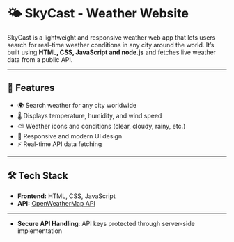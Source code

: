 # 🌤️ SkyCast - Weather Website

SkyCast is a lightweight and responsive weather web app that lets users search for real-time weather conditions in any city around the world. It’s built using **HTML, CSS, JavaScript and node.js** and fetches live weather data from a public API.

---

## 🚀 Features

- 🌍 Search weather for any city worldwide
- 🌡️ Displays temperature, humidity, and wind speed
- ⛅ Weather icons and conditions (clear, cloudy, rainy, etc.)
- 📱 Responsive and modern UI design
- ⚡ Real-time API data fetching

---

## 🛠️ Tech Stack

- **Frontend:** HTML, CSS, JavaScript
- **API:** [OpenWeatherMap API](https://openweathermap.org/api)

---

- **Secure API Handling**: API keys protected through server-side implementation
